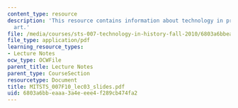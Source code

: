 ```yaml
---
content_type: resource
description: 'This resource contains information about technology in prehistory: cave
  art.'
file: /media/courses/sts-007-technology-in-history-fall-2010/6803a6bbeaaa3a4eeee4f289cb474fa2_MITSTS_007F10_lec03_slides.pdf
file_type: application/pdf
learning_resource_types:
- Lecture Notes
ocw_type: OCWFile
parent_title: Lecture Notes
parent_type: CourseSection
resourcetype: Document
title: MITSTS_007F10_lec03_slides.pdf
uid: 6803a6bb-eaaa-3a4e-eee4-f289cb474fa2
---
```

